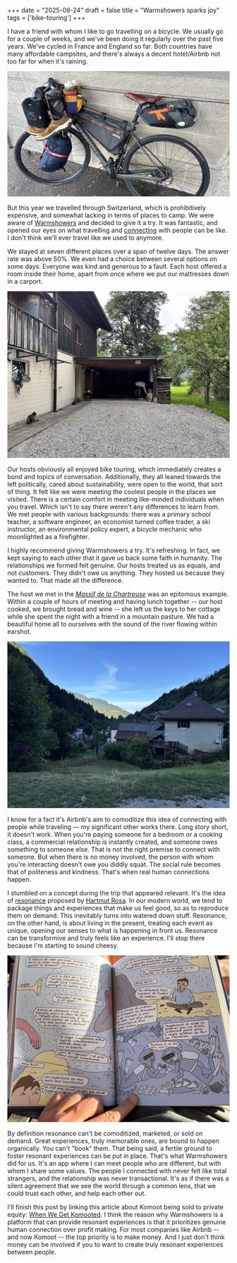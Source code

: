 +++
date = "2025-08-24"
draft = false
title = "Warmshowers sparks joy"
tags = ['bike-touring']
+++

I have a friend with whom I like to go travelling on a bicycle. We usually go for a couple of weeks, and we've been doing it regularly over the past five years. We've cycled in France and England so far. Both countries have many affordable campsites, and there's always a decent hotel/Airbnb not too far for when it's raining.

<div align="center" >
<figure style="width: 100%; margin: 0;">
    <img src="/img/blog/warmshowers-sparks-joy/bike.jpg">
</figure>
</div>

But this year we travelled through Switzerland, which is prohibitively expensive, and somewhat lacking in terms of places to camp. We were aware of [Warmshowers](https://www.warmshowers.org/) and decided to give it a try. It was fantastic, and opened our eyes on what travelling and [connecting](https://talk.bradwoods.io/blog/connect/) with people can be like. I don't think we'll ever travel like we used to anymore.

We stayed at seven different places over a span of twelve days. The answer rate was above 50%. We even had a choice between several options on some days. Everyone was kind and generous to a fault. Each host offered a room inside their home, apart from once where we put our mattresses down in a carport.

<div align="center" >
<figure style="width: 100%; margin: 0;">
    <img src="/img/blog/warmshowers-sparks-joy/garage.jpg">
</figure>
</div>

Our hosts obviously all enjoyed bike touring, which immediately creates a bond and topics of conversation. Additionally, they all leaned towards the left politically, cared about sustainability, were open to the world, that sort of thing. It felt like we were meeting the coolest people in the places we visited. There is a certain comfort in meeting like-minded individuals when you travel. Which isn't to say there weren't any differences to learn from. We met people with various backgrounds: there was a primary school teacher, a software engineer, an economist turned coffee trader, a ski instructor, an environmental policy expert, a bicycle mechanic who moonlighted as a firefighter.

I highly recommend giving Warmshowers a try. It's refreshing. In fact, we kept saying to each other that it gave us back some faith in humanity. The relationships we formed felt genuine. Our hosts treated us as equals, and not customers. They didn't owe us anything. They hosted us because they wanted to. That made all the difference.

The host we met in the [*Massif de la Chartreuse*](https://en.wikipedia.org/wiki/Chartreuse_Mountains) was an epitomous example. Within a couple of hours of meeting and having lunch together -- our host cooked, we brought bread and wine -- she left us the keys to her cottage while she spent the night with a friend in a mountain pasture. We had a beautiful home all to ourselves with the sound of the river flowing within earshot.

<div align="center" >
<figure style="width: 100%; margin: 0;">
    <img src="/img/blog/warmshowers-sparks-joy/chartreuse.jpg">
</figure>
</div>

I know for a fact it's Airbnb's aim to comoditize this idea of connecting with people while traveling — my significant other works there. Long story short, it doesn't work. When you're paying someone for a bedroom or a cooking class, a commercial relationship is instantly created, and someone owes something to someone else. That is not the right premise to connect with someone. But when there is no money involved, the person with whom you're interacting doesn't owe you diddly squat. The social rule becomes that of politeness and kindness. That's when real human connections happen.

I stumbled on a concept during the trip that appeared relevant. It's the idea of [resonance](https://en.wikipedia.org/wiki/Resonance_(sociology)) proposed by [Hartmut Rosa](https://en.wikipedia.org/wiki/Hartmut_Rosa). In our modern world, we tend to package things and experiences that make us feel good, so as to reproduce them on demand. This inevitably turns into watered down stuff. Resonance, on the other hand, is about living in the present, treating each event as unique, opening our senses to what is happening in front us. Resonance can be transformive and truly feels like an experience. I'll stop there because I'm starting to sound cheesy.

<div align="center" >
<figure style="width: 100%; margin: 0;">
    <img src="/img/blog/warmshowers-sparks-joy/resonance.jpg">
</figure>
</div>

By definition resonance can't be comoditized, marketed, or sold on demand. Great experiences, truly memorable ones, are bound to happen organically. You can't "book" them. That being said, a fertile ground to foster resonant experiences can be put in place. That's what Warmshowers did for us. It's an app where I can meet people who are different, but with whom I share some values. The people I connected with never felt like total strangers, and the relationship was never transactional. It's as if there was a silent agreement that we see the world through a common lens, that we could trust each other, and help each other out.

I'll finish this post by linking this article about Komoot being sold to private equity: [When We Get Komooted](https://bikepacking.com/plog/when-we-get-komooted/). I think the reason why Warmshowers is a platform that can provide resonant experiences is that it prioritizes genuine human connection over profit making. For most companies like Airbnb -- and now Komoot -- the top priority is to make money. And I just don't think money can be involved if you to want to create truly resonant experiences between people.
